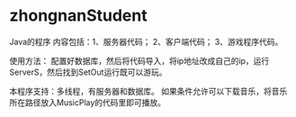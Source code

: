 # zhongnanStudent
Java的程序
内容包括：1、服务器代码；
          2、客户端代码；
          3、游戏程序代码。
          
使用方法：
  配置好数据库，然后将代码导入，将ip地址改成自己的ip，运行ServerS，然后找到SetOut运行既可以游玩。
  
  
本程序支持：多线程，有服务器和数据库。
           如果条件允许可以下载音乐，将音乐所在路径放入MusicPlay的代码里即可播放。
